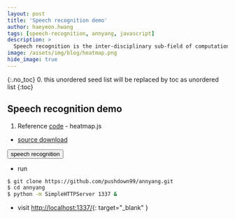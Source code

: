 ```yaml
---
layout: post
title: 'Speech recognition demo' 
author: haeyeon.hwang
tags: [speech-recognition, annyang, javascript]
description: >
  Speech recognition is the inter-disciplinary sub-field of computational linguistics that develops methodologies and technologies that enables the recognition and translation of spoken language into text by computers. It is also known as automatic speech recognition (ASR), computer speech recognition or speech to text (STT). It incorporates knowledge and research in the linguistics, computer science, and electrical engineering fields.
image: /assets/img/blog/heatmap.png
hide_image: true
---
```

{:.no_toc}
0. this unordered seed list will be replaced by toc as unordered list
{:toc}

## **Speech recognition demo**

1. Reference [code](https://www.patrick-wied.at/static/heatmapjs/example-minimal-config.html) - heatmap.js

  * <a href="https://github.com/pushdown99/annyang.git">source download <span class="icon-github"></span></a>
  
  <div class='annyang-demo-block container'>
    <div class='annyang-demo-info'></div>
  </div>
  <button class="annyang-demo-btn">speech recognition</button>

  * run
  
  ~~~bash
  $ git clone https://github.com/pushdown99/annyang.git
  $ cd annyang
  $ python -m SimpleHTTPServer 1337 &
  ~~~

  * visit [http://localhost:1337/](http://localhost:1337/){: target="_blank" } 